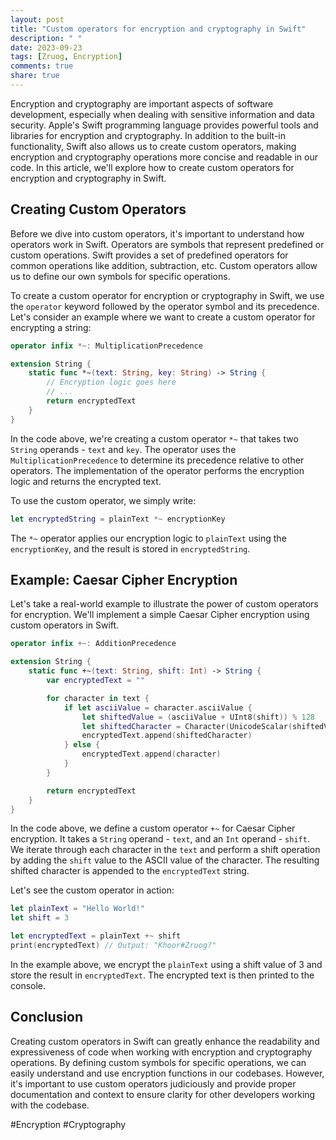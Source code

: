 ```yaml
---
layout: post
title: "Custom operators for encryption and cryptography in Swift"
description: " "
date: 2023-09-23
tags: [Zruog, Encryption]
comments: true
share: true
---
```


Encryption and cryptography are important aspects of software development, especially when dealing with sensitive information and data security. Apple's Swift programming language provides powerful tools and libraries for encryption and cryptography. In addition to the built-in functionality, Swift also allows us to create custom operators, making encryption and cryptography operations more concise and readable in our code. In this article, we'll explore how to create custom operators for encryption and cryptography in Swift.

## Creating Custom Operators

Before we dive into custom operators, it's important to understand how operators work in Swift. Operators are symbols that represent predefined or custom operations. Swift provides a set of predefined operators for common operations like addition, subtraction, etc. Custom operators allow us to define our own symbols for specific operations.

To create a custom operator for encryption or cryptography in Swift, we use the `operator` keyword followed by the operator symbol and its precedence. Let's consider an example where we want to create a custom operator for encrypting a string:

```swift
operator infix *~: MultiplicationPrecedence

extension String {
    static func *~(text: String, key: String) -> String {
        // Encryption logic goes here
        // ...
        return encryptedText
    }
}
```

In the code above, we're creating a custom operator `*~` that takes two `String` operands - `text` and `key`. The operator uses the `MultiplicationPrecedence` to determine its precedence relative to other operators. The implementation of the operator performs the encryption logic and returns the encrypted text.

To use the custom operator, we simply write:

```swift
let encryptedString = plainText *~ encryptionKey
```

The `*~` operator applies our encryption logic to `plainText` using the `encryptionKey`, and the result is stored in `encryptedString`.

## Example: Caesar Cipher Encryption

Let's take a real-world example to illustrate the power of custom operators for encryption. We'll implement a simple Caesar Cipher encryption using custom operators in Swift.

```swift
operator infix +~: AdditionPrecedence

extension String {
    static func +~(text: String, shift: Int) -> String {
        var encryptedText = ""

        for character in text {
            if let asciiValue = character.asciiValue {
                let shiftedValue = (asciiValue + UInt8(shift)) % 128
                let shiftedCharacter = Character(UnicodeScalar(shiftedValue))
                encryptedText.append(shiftedCharacter)
            } else {
                encryptedText.append(character)
            }
        }

        return encryptedText
    }
}
```

In the code above, we define a custom operator `+~` for Caesar Cipher encryption. It takes a `String` operand - `text`, and an `Int` operand - `shift`. We iterate through each character in the `text` and perform a shift operation by adding the `shift` value to the ASCII value of the character. The resulting shifted character is appended to the `encryptedText` string.

Let's see the custom operator in action:

```swift
let plainText = "Hello World!"
let shift = 3

let encryptedText = plainText +~ shift
print(encryptedText) // Output: "Khoor#Zruog?"
```

In the example above, we encrypt the `plainText` using a shift value of 3 and store the result in `encryptedText`. The encrypted text is then printed to the console.

## Conclusion

Creating custom operators in Swift can greatly enhance the readability and expressiveness of code when working with encryption and cryptography operations. By defining custom symbols for specific operations, we can easily understand and use encryption functions in our codebases. However, it's important to use custom operators judiciously and provide proper documentation and context to ensure clarity for other developers working with the codebase.

#Encryption #Cryptography